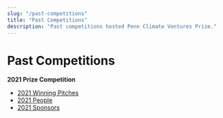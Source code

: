 ```yaml
---
slug: "/past-competitions"
title: "Past Competitions"
description: "Past competitions hosted Penn Climate Ventures Prize."
---
```


# Past Competitions

**2021 Prize Competition**
- [2021 Winning Pitches](/2021/winners)
- [2021 People](/2021/people)
- [2021 Sponsors](/2021/sponsors)
